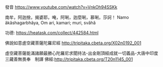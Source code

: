 發音 https://www.youtube.com/watch?v=VnkOh94SSKk

南牟，阿迦捨，揭婆耶，唵，阿唎，迦麼唎，慕唎，莎訶！
Namo âkâshagarbhâya, Om ari, kamari; muri, svâhâ

功德: https://heatask.com/collect/442584.html

佛說如意虗空藏菩薩陀羅尼經 http://tripitaka.cbeta.org/X02n0192_001

虛空藏菩薩能滿諸願最勝心陀羅尼求聞持法-出金剛頂經成就一切義品-大唐中印度三藏善無畏奉　制譯
佛經:http://tripitaka.cbeta.org/T20n1145_001



